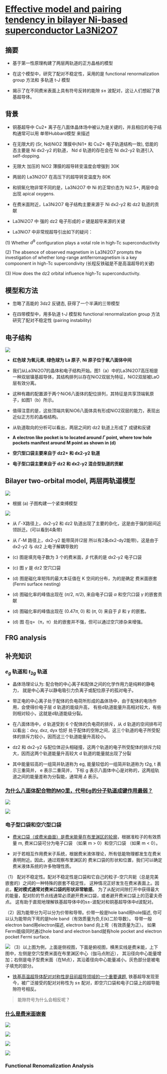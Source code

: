 # [Effective model and pairing tendency in bilayer Ni-based superconductor La3Ni2O7](https://arxiv.org/pdf/2306.07275.pdf)

## 摘要

* 基于第一性原理构建了两层两轨道的正方晶格的模型

* 在这个模型中，研究了配对不稳定性，采用的是 functional renormalization group 方法和 多轨道 t-J 模型

* 揭示了在不同费米表面上具有符号反转的能隙 $s\pm$ 波配对，这让人们想起了铁基超导体。

## 背景

* 铜基超导中 Cu2+ 离子在八面体晶体场中被认为是关键的，并且相应的电子结构通常可以用 单带Hubbard模型 来描述

* 在无限大的 (Sr, Nd)NiO2 薄膜中(Ni1+ 和 Cu2+ 电子轨道结构一致), 低能的态主要是 Ni dx2-y2 的轨道，
Nd d 轨道的存在会在 Ni dx2-y2 轨道引入 self-dopping. 

* 无限大 加压的 NiO2 薄膜的超导转变温度会增强到 30K

* 两层的 La3Ni2O7 在高压下的超导转变温度为 80K

* 和铜氧化物非常不同的是，La3Ni2O7 中 Ni 的正常价态为 Ni2.5+, 两层中会出现 apical oxygens. 

* 在费米面附近，La3Ni2O7 电子结构主要来源于 Ni dx2-y2 和 dz2 轨道的贡献

* La3Ni2O7 中 强的 dz2 电子形成的 $\sigma$ 键是超导来源的关键

* La3NiO7 中非常规超导引出如下的疑问：

(1) Whether $d^9$ configuration plays a votal role in high-Tc superconductivity

(2) The absence of observed magnetism in La3Ni2O7 prompts the investigation of whether long-range 
antiferromagnetism is a key compoonent in high-Tc supercondivity (长程反铁磁是不是高温超导的关键)

(3) How does the dz2 orbital influence high-Tc superconductivity. 

## 模型和方法

* 忽略了高能的 3dz2 反键态, 获得了一个半满的三带模型

* 在四带模型中，用多轨道 t-J 模型和 functional renormalization group 方法研究了配对不稳定性 (pairing instability)

## 电子结构

![](https://github.com/yangyuan16/Literatures_reading/blob/main/strong_correlated_electrons/figs-B-Arxive-Ni-SC-2/fig1.png)

* **红色球 为氧元素**, **绿色球为 La 原子**, **Ni 原子位于氧八面体中间**

* 我们从La3Ni2O7的晶体和电子结构开始。图1（a）中的La3Ni2O7高压相是一种双层镍基超导体，其结构排列以存在NiO2双层为特征，NiO2双层被LaO层有效分离。

* 这种有趣的配置源于两个NiO6八面体的配位排列，其特征是共享顶端氧原子，如图1（b）所示。

* 值得注意的是，这些顶端共氧NiO6八面体具有形成NiO2双层的能力，表现出近似正方形的晶格结构。

* 从轨道取向的分析可以看出，两层之间的 dz2 轨道上形成了 成键和反键

* **A electron like pocket is to located around $\Gamma$ point, where tow hole pockets manifest around M point as shown in (d)**

* **空穴型口袋主要来自于 dz2+ 和 dx2-y2 轨道**

* **电子型口袋主要来自于 dz2 和 dx2-y2 混合型轨道的贡献**

## Bilayer two-orbital model, 两层两轨道模型

![](https://github.com/yangyuan16/Literatures_reading/blob/main/strong_correlated_electrons/figs-B-Arxive-Ni-SC-2/fig9.png)

* 根据 (a) 子图构建一个紧束缚模型

![](https://github.com/yangyuan16/Literatures_reading/blob/main/strong_correlated_electrons/figs-B-Arxive-Ni-SC-2/fig10.png)

* 从 $\Gamma$-X路径上，dx2-y2 和 dz2 轨道出现了主要的杂化，这是由于强的层间近领跃迁。(可以看到4条带)

* 从 $\Gamma$-M 路径上，dx2-y2 能带简并(2层 所以有2条dx2-dy2能带)，这是由于 dx2-y2 与 dz2 上电子解耦导致的

* (c) 图是填充电子数为 3 个的费米面，$\beta$ 代表的是 dx2-y2 电子口袋

* (c) 图 $\gamma$ 是 dz2 空穴口袋

* (d) 图是磁化率矩阵的最大本征值在 K 空间的分布，为的是确定 费米面嵌套 (Fermi surface nesting)

* (d) 图磁化率的峰值出现在 ($\pi/2$, $\pi/2$), 来自电子口袋 $\alpha$ 和空穴口袋 $\gamma$ 的嵌套贡献

* (d) 图磁化率的峰值出现在 (0.47$\pi$, 0) 和 ($\pi$, 0) 来自于 $\beta$ 和 $\gamma$ 的嵌套。

* (d) 图 在q=（π，π）处的嵌套并不强，但可以通过空穴掺杂来增强。

## FRG analysis



## 补充知识

### $e_g$ 轨道和 $t_{2g}$ 轨道

* 晶体场理论认为: 配合物的中心离子和配体之间的化学作用力是纯粹的静电力，
就是中心离子以静电吸引力负离子或配位原子的孤对电子。

* 带正电的中心离子处于配体的负电荷所形成的晶体场中，由于配体的电场作用，会使得价电子层 d 轨道的能级升高，
有些d轨道能量升高相对较大，有些则相对较小，这就是d轨道能级分裂。

* 在八面体场中，d 轨道受到 6 个配体的负电荷的排斥，从 d 轨道的空间排布可以看出：dxy, dxz, dyx 恰好
处于配体的空隙之间，这三个轨道的电子所受配体的排斥力较小，因而这三个轨道能量升高较小。

* dz2 和 dx2-y2 与配位体迎头相碰撞，这两个轨道的电子所受配体的排斥力较大，因而这两个轨道能量升高较大
d 轨道的能量就出现了分裂

* 其中能量较高的一组简并轨道称为 eg, 能量较低的一组简并轨道称为 t2g, t 表示三重简并， e 表示二重简并，
下标 g 表示八面体中心是对称的，这两组轨道之间的能量差称为分裂能，通常用 $\Delta$ 表示。

### [为什么八面体配合物的MO里，代号Eg的分子轨道成键作用最弱？](https://www.zhihu.com/question/427255229)

![](https://github.com/yangyuan16/Literatures_reading/blob/main/strong_correlated_electrons/figs-B-Arxive-Ni-SC-2/fig2.png)

![](https://github.com/yangyuan16/Literatures_reading/blob/main/strong_correlated_electrons/figs-B-Arxive-Ni-SC-2/fig3.png)

### 电子型口袋和空穴型口袋

* [费米口袋（或费米曲面）是费米能量在布里渊区的轮廓](https://zhuanlan.zhihu.com/p/595770536)，根据准粒子的有效质量 m, 
费米口袋可分为电子口袋 （如果 m > 0）和空穴口袋 （如果 m < 0）。

* 对于若相互作用费米子系统，根据费米液体理论，所有低能物理都发生在费米表明附近。因此，通过观察布里渊区的
费米口袋的形状和位置，我们可以确定费米液体系统的许多物理性质。

（1） 配对不稳定性。配对不稳定性是口袋和它自己的粒子-空穴共轭（总是完美嵌套的）之间的一种特殊的嵌套不稳定性，
这种情况正好发生在费米表面上。因此，**配对模式通常对费米口袋的形状非常敏感**。
为了从配对间隙打开中获得最大的能量，配对阶的节点线通常必须避开费米口袋，或者避开费米口袋上的范霍夫奇点。
这有助于直观地理解铁基超导体中的s±-波配对和铜基超导体中d波配对。

（2）因为能带分为可以分为价带和导带。价带一般是hole band用hole描述, 
你可以认为能带向下弯的是hole band（有效质量为负,E(k)二阶导数）。
导带一般electron band用electron描述, electron band 向上弯（有效质量为正）。
如果Fermi能级同时通过hole band and electron band就有hole pocket 
and electron pocket Fermi surface.
 
![](https://github.com/yangyuan16/Literatures_reading/blob/main/strong_correlated_electrons/figs-B-Arxive-Ni-SC-2/fig8.png)
（3）以上图为例，上面是侧视图，下面是俯视图，横黑实线是费米能，上下图中，左侧是空穴型费米面在布里渊区中心（伽马点附近），
其沿径向中心能量增加；右侧是电子型费米面（在M点），其沿着径向中心能量减小。灰色部分是被电子填充的部分。


* [铁基高温超导体配对对称性是目前超导领域的一个重要课题](https://sc.nju.edu.cn/yjjz/20190621/i5120.html), 
铁基超导发现至今，被广泛接受的配对对称性为 $s\pm$ 配对，即空穴口袋和电子口袋上的超导能隙符号相反。

> 能隙符号为什么会相反呢？

### [什么是费米面嵌套](https://www.zhihu.com/question/438919143)

![](https://github.com/yangyuan16/Literatures_reading/blob/main/strong_correlated_electrons/figs-B-Arxive-Ni-SC-2/fig4.png)

![](https://github.com/yangyuan16/Literatures_reading/blob/main/strong_correlated_electrons/figs-B-Arxive-Ni-SC-2/fig5.png)

![](https://github.com/yangyuan16/Literatures_reading/blob/main/strong_correlated_electrons/figs-B-Arxive-Ni-SC-2/fig6.png)

![](https://github.com/yangyuan16/Literatures_reading/blob/main/strong_correlated_electrons/figs-B-Arxive-Ni-SC-2/fig7.png)

### Functional Renomalization Analysis

